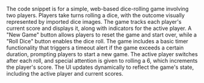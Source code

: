 The code snippet is for a simple, web-based dice-rolling game involving two players. Players take turns rolling a dice, with the outcome visually represented by imported dice images. The game tracks each player's current score and displays it, along with indicators for the active player. A "New Game" button allows players to reset the game and start over, while a "Roll Dice" button enables the dice roll. The game includes a basic timer functionality that triggers a timeout alert if the game exceeds a certain duration, prompting players to start a new game. The active player switches after each roll, and special attention is given to rolling a 6, which increments the player's score. The UI updates dynamically to reflect the game's state, including the active player and current scores.
